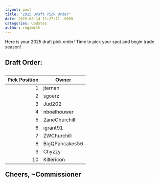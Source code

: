 ```yaml
---
layout: post
title: "2025 Draft Pick Order"
date: 2025-08-14 11:27:11 -0000
categories: Updates
author: regsmith
---
```

Here is your 2025 draft pick order! Time to pick your spot and begin trade season!

<h2>Draft Order:<h2>
<table>
<thead>
<tr><th style="text-align: right;">  Pick Position</th><th>Owner         </th></tr>
</thead>
<tbody>
<tr><td style="text-align: right;">              1</td><td>jternan       </td></tr>
<tr><td style="text-align: right;">              2</td><td>sgoerz        </td></tr>
<tr><td style="text-align: right;">              3</td><td>Jud202        </td></tr>
<tr><td style="text-align: right;">              4</td><td>nboelhouwer   </td></tr>
<tr><td style="text-align: right;">              5</td><td>ZaneChurchill </td></tr>
<tr><td style="text-align: right;">              6</td><td>igrant91      </td></tr>
<tr><td style="text-align: right;">              7</td><td>ZWChurchill   </td></tr>
<tr><td style="text-align: right;">              8</td><td>BigQPancakes56</td></tr>
<tr><td style="text-align: right;">              9</td><td>Chyzzy        </td></tr>
<tr><td style="text-align: right;">             10</td><td>Killericon    </td></tr>
</tbody>
</table>


Cheers,
~Commissioner